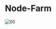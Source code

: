 # Node-Farm
![00](https://github.com/HidayahJadaan/Node-Farm/assets/121747756/cf222d8a-b3c4-4226-b5bc-50284becb5a7)

